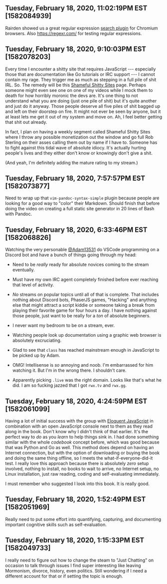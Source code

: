 ## Tuesday, February 18, 2020, 11:02:19PM EST [1582084939]

Rairden showed us a great regular expression [search
plugin](https://chrome.google.com/webstore/detail/find%20-regex-find-in-page/fddffkdncgkkdjobemgbpojjeffmmofb)
for Chromium browsers. Also <https://regexr.com/> for testing regular
expressions.

## Tuesday, February 18, 2020, 9:10:03PM EST [1582078203]

Every time I encounter a shitty site that requires JavaScript ---
especially those that are documentation like Go tutorials or IRC support
--- I cannot contain my rage. They trigger me as much as stepping in a
full pile of shit IRL. So. The remedy will be this [Shameful Shitty
Sites](/shameful-shitty-site/) page. Perhaps someone might even see one
on one of my videos while I mock them to death for how horribly moronic
the devs are. It's one thing to not understand what you are doing (just
one pile of shit) but it's quite another and just do it anyway. Those
people deserve all five piles of shit bagged up and left on their
doorstep on fire. It might not ever be seen by anyone, but it at least
lets me get it out of my system and move on. Ah, I feel better getting
that shit out already.

In fact, I plan on having a weekly segment called Shameful Shitty Sites
where I throw any possible monetization out the window and go full Rob
Sterling on their asses calling them out by name if I have to. Someone
has to fight against this tidal wave of absolute idiocy. It's actually
hurting people's lives and they either don't know or knowingly don't
give a shit.

(And yeah, I'm definitely adding the mature rating to my stream.)

## Tuesday, February 18, 2020, 7:57:57PM EST [1582073877]

Need to wrap up that `vim-pandoc-syntax-simple` plugin because people
are looking for a good way to "color" their Markdown. Should finish that
before doing the video on creating a full static site generator in 20
lines of Bash with Pandoc.

## Tuesday, February 18, 2020, 6:33:46PM EST [1582068826]

Watching the very personable [\@Adam13531](https://twitch.tv/Adam13531)
do VSCode programming on a Discord bot and have a bunch of things going
through my head:

* Need to be *really* ready for absolute novices coming to the stream
eventually.

* Must have my own IRC agent completely finished before ever reaching
that level of activity.

* *No* streams on popular topics until all of that is complete. That
includes nothing about Discord bots, PhaserJS games, "Hacking" and
anything else that might attract a script kiddie or someone taking a
break from playing their favorite game for four hours a day. I have
nothing against those people, just want to be really for a *ton* of
absolute beginners.

* I never want my bedroom to be on a stream, ever.

* Watching people look up documentation using a graphic web browser is
absolutely excruciating.

* Glad to see that `class` has reached mainstream enough in JavaScript
to be picked up by Adam.

* OMG! Intellisense is *so* annoying and noob. I'm embarrassed for him
watching it. But I'm in the wrong there. I shouldn't care.

* Apparently picking `.live` was the right domain. Looks like that's
what he did. I am so fucking jazzed that I got `rwx.tv` and `rwx.gg`.

## Tuesday, February 18, 2020, 4:24:59PM EST [1582061099]

Having a lot of initial success with the group with [Eloquent
JavaScript](https://eloquentjavascript.net) in combination with an open
JavaScript console next to them as they read along in the book. Don't
know why I didn't think of that earlier. It's the perfect way to *do* as
you *learn* to help things sink in. I had done something similar with
the whole *codebook* concept before, which was good because that was
Python and Go as well. This method does depend on having an Internet
connection, but with the option of downloading or buying the book and
doing the same thing offline, so I meets the what-if-everyone-did-it
test. I really love this approach because there is absolutely *zero*
setup involved, nothing to install, no books to wait to arrive, no
Internet setup, no Linux installation, just raw reading, coding and
self-evaluating immediately.

I must remember who suggested I look into this book. It is really good.

## Tuesday, February 18, 2020, 1:52:49PM EST [1582051969]

Really need to put some effort into quantifying, capturing, and
documenting important cognitive skills such as self-evaluation.

## Tuesday, February 18, 2020, 1:15:33PM EST [1582049733]

I really need to figure out how to change the steam to "Just Chatting"
on occasion to talk through issues I find super interesting like leaving
Mormonism, divorce, history, even politics. Still wondering if I need a
different account for that or if setting the topic is enough.


